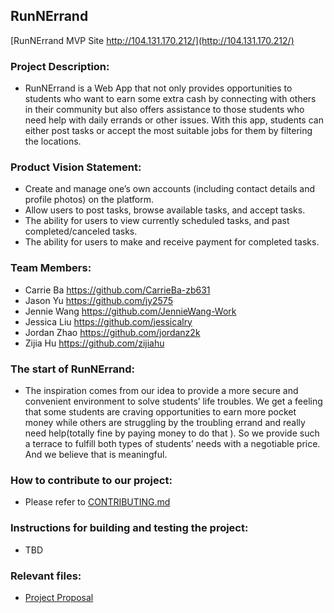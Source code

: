 ## RunNErrand

[RunNErrand MVP Site http://104.131.170.212/](http://104.131.170.212/)

### Project Description:
- RunNErrand is a Web App that not only provides opportunities to students who want to earn some extra cash by connecting with others in their community but also offers assistance to those students who need help with daily errands or other issues. With this app, students can either post tasks or accept the most suitable jobs for them by filtering the locations. 
### Product Vision Statement:
- Create and manage one’s own accounts (including contact details and profile photos) on the platform.
- Allow users to post tasks, browse available tasks, and accept tasks.
- The ability for users to view currently scheduled tasks, and past completed/canceled tasks.
- The ability for users to make and receive payment for completed tasks.


### Team Members:
- Carrie Ba   https://github.com/CarrieBa-zb631
- Jason Yu    https://github.com/jy2575
- Jennie Wang https://github.com/JennieWang-Work
- Jessica Liu https://github.com/jessicalry
- Jordan Zhao https://github.com/jordanz2k
- Zijia Hu    https://github.com/zijiahu

### The start of RunNErrand:
- The inspiration comes from our idea to provide a more secure and convenient environment to solve students’ life troubles. We get a feeling that some students are craving opportunities to earn more pocket money while others are struggling by the troubling errand and really need help(totally fine by paying money to do that ). So we provide such a terrace to fulfill both types of students’ needs with a negotiable price. And we believe that is meaningful.

### How to contribute to our project:
- Please refer to [CONTRIBUTING.md](https://github.com/agile-dev-assignments/project-setup-amarillo-paradigm-runnerrand/blob/master/CONTRIBUTING.md)

### Instructions for building and testing the project:
- TBD

### Relevant files:
- [Project Proposal](https://github.com/agile-dev-assignments/project-proposal-cjjjz/blob/main/README.md)
